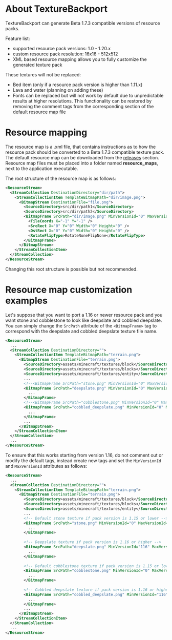 # About TextureBackport
TextureBackport can generate Beta 1.7.3 compatible versions of resource packs.  

Feature list:
- supported resource pack versions: 1.0 - 1.20.x
- custom resource pack resolution: 16x16 - 512x512
- XML based resource mapping allows you to fully customize the generated texture pack

These textures will not be replaced:
- Bed item (only if a resource pack version is higher than 1.11.x)
- Lava and water (planning on adding these)
- Fonts can be replaced but will not work by default due to unpredictable results at higher resolutions. This functionality can be restored by removing the comment tags from the corresponding section of the default resource map file

# Resource mapping
The resource map is a .xml file, that contains instructions as to how the resource pack should be converted to a Beta 1.7.3 compatible texture pack. 
The default resource map can be downloaded from the [releases](https://github.com/Szam0siBarnabas/TextureBackport/releases/tag/TextureBackport-v1.2.1) section. 
Resource map files must be placed into a folder named **resource_maps**, next to the application executable.

The root structure of the resource map is as follows:
```xml
<ResourceStream>
  <StreamCollection DestinationDirectory="dir/path">
    <StreamCollectionItem TemplateBitmapPath="dir/image.png">
      <BitmapStream DestinationFile="file.png">
        <SourceDirectory>src/dir/path1</SourceDirectory>
        <SourceDirectory>src/dir/path2</SourceDirectory>
        <BitmapFrame SrcPath="dir/image.png" MinVersionId="0" MaxVersionId="0">
          <TileCoords X="-1" Y="-1" />
          <SrcRect X="0" Y="0" Width="0" Height="0" />
          <DstRect X="0" Y="0" Width="0" Height="0" />
          <RotateFlipType>RotateNoneFlipNone</RotateFlipType>
        </BitmapFrame>
      </BitmapStream>
    </StreamCollectionItem>
  </StreamCollection>
</ResourceStream>
```

Changing this root structure is possible but not recommended.

# Resource map customization examples

Let's suppose that you want to port a 1.16 or newer resource pack and you want stone and cobblestone to look like deepslate and cobbled deepslate.
You can simply change the ```SrcPath``` attribute of the ```<BitmapFrame>``` tag to correspond with the deepslate and cobbled deepslate texture file name.
```xml
<ResourceStream>
  ...
  <StreamCollection DestinationDirectory="">
    <StreamCollectionItem TemplateBitmapPath="terrain.png">
      <BitmapStream DestinationFile="terrain.png">
        <SourceDirectory>assets/minecraft/textures/block</SourceDirectory>
        <SourceDirectory>assets/minecraft/textures/blocks</SourceDirectory>
        <SourceDirectory>assets/minecraft/textures/entity</SourceDirectory>
        ...
        <!--<BitmapFrame SrcPath="stone.png" MinVersionId="0" MaxVersionId="0">-->
        <BitmapFrame SrcPath="deepslate.png" MinVersionId="0" MaxVersionId="0">
          ...
        </BitmapFrame>
        <!--<BitmapFrame SrcPath="cobblestone.png" MinVersionId="0" MaxVersionId="0">-->
        <BitmapFrame SrcPath="cobbled_deepslate.png" MinVersionId="0" MaxVersionId="0">
          ...
        </BitmapFrame>
        ...
      </BitmapStream>
    </StreamCollectionItem>
  </StreamCollection>
  ...
</ResourceStream>
```

To ensure that this works starting from version 1.16, do not comment out or modify the default tags, instead create new tags and set the ```MinVersionId``` and ```MaxVersionId``` attributes as follows:
```xml
<ResourceStream>
  ...
  <StreamCollection DestinationDirectory="">
    <StreamCollectionItem TemplateBitmapPath="terrain.png">
      <BitmapStream DestinationFile="terrain.png">
        <SourceDirectory>assets/minecraft/textures/block</SourceDirectory>
        <SourceDirectory>assets/minecraft/textures/blocks</SourceDirectory>
        <SourceDirectory>assets/minecraft/textures/entity</SourceDirectory>
        ...
        <!-- Default stone texture if pack version is 1.15 or lower -->
        <BitmapFrame SrcPath="stone.png" MinVersionId="0" MaxVersionId="115">
          ...
        </BitmapFrame>
        
        <!-- Deepslate texture if pack version is 1.16 or higher -->
        <BitmapFrame SrcPath="deepslate.png" MinVersionId="116" MaxVersionId="0">
          ...
        </BitmapFrame>
        
        <!-- Default cobblestone texture if pack version is 1.15 or lower -->
        <BitmapFrame SrcPath="cobblestone.png" MinVersionId="0" MaxVersionId="115">
          ...
        </BitmapFrame>
        
        <!-- Cobbled deepslate texture if pack version is 1.16 or higher -->
        <BitmapFrame SrcPath="cobbled_deepslate.png" MinVersionId="116" MaxVersionId="0">
          ...
        </BitmapFrame>
        ...
      </BitmapStream>
    </StreamCollectionItem>
  </StreamCollection>
  ...
</ResourceStream>
```

